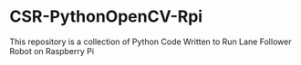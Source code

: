 # CSR-PythonOpenCV-Rpi
This repository is a collection of Python Code Written to Run Lane Follower Robot on Raspberry Pi
